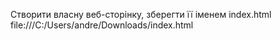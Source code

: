 Створити власну веб-сторінку, зберегти її іменем index.html 
file:///C:/Users/andre/Downloads/index.html
